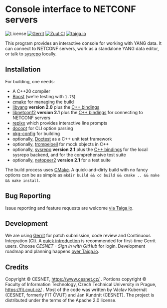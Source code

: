 # Console interface to NETCONF servers

![License](https://img.shields.io/github/license/CESNET/netconf-cli)
[![Gerrit](https://img.shields.io/badge/patches-via%20Gerrit-blue)](https://gerrit.cesnet.cz/q/project:CzechLight/netconf-cli)
[![Zuul CI](https://img.shields.io/badge/zuul-checked-green)](https://zuul.gerrit.cesnet.cz/t/public/buildsets?project=CzechLight/netconf-cli)
[![taiga.io](https://img.shields.io/badge/bugs-via%20taiga.io-blue)](https://tree.taiga.io/project/jktjkt-netconf-cli)

This program provides an interactive console for working with YANG data.
It can connect to NETCONF servers, work as a standalone YANG data editor, or talk to [sysrepo](http://www.sysrepo.org/) locally.

## Installation

For building, one needs:

* A C++20 compiler
* [Boost](https://www.boost.org/) (we're testing with `1.75`)
* [cmake](https://cmake.org/download/) for managing the build
* [libyang](https://github.com/CESNET/libyang) **version 2.0** plus the [C++ bindings](https://github.com/CESNET/libyang-cpp)
* [libnetconf2](https://github.com/CESNET/libnetconf2) **version 2.1** plus the [C++ bindings](https://github.com/CESNET/libnetconf2-cpp) for connecting to NETCONF servers
* [replxx](https://github.com/AmokHuginnsson/replxx) which provides interactive line prompts
* [docopt](https://github.com/docopt/docopt.cpp) for CLI option parsing
* [pkg-config](https://www.freedesktop.org/wiki/Software/pkg-config/) for building
* optionally, [Doctest](https://github.com/onqtam/doctest/) as a C++ unit test framework
* optionally, [trompeloeil](https://github.com/rollbear/trompeloeil) for mock objects in C++
* optionally, [sysrepo](https://github.com/sysrepo/sysrepo/) **version 2.1** plus the [C++ bindings](https://github.com/sysrepo/sysrepo-cpp) for the local sysrepo backend, and for the comprehensive test suite
* optionally, [netopeer2](https://github.com/CESNET/netopeer2) **version 2.1** for a test suite

The build process uses [CMake](https://cmake.org/runningcmake/).
A quick-and-dirty build with no fancy options can be as simple as `mkdir build && cd build && cmake .. && make && make install`.

## Bug Reporting

Issue reporting and feature requests are welcome [via Taiga.io](https://tree.taiga.io/project/jktjkt-netconf-cli/issues?status=1900205,1900206,1900207).

## Development

We are using [Gerrit](https://gerrit.cesnet.cz/q/project:CzechLight%252Fnetconf-cli) for patch submission, code review and Continuous Integration (CI).
A [quick introduction](https://gerrit.cesnet.cz/Documentation/intro-user.html) is recommended for first-time Gerrit users.
Choose *CESNET - Sign in with GitHub* for login.
Development roadmap and planning happens [over Taiga.io](https://tree.taiga.io/project/jktjkt-netconf-cli/kanban).

## Credits

Copyright © CESNET, https://www.cesnet.cz/ .
Portions copyright © Faculty of Information Technology, Czech Technical University in Prague, https://fit.cvut.cz/ .
Most of the code was written by Václav Kubernát (CESNET, formerly FIT ČVUT) and Jan Kundrát (CESNET).
The project is distributed under the terms of the Apache 2.0 license.
